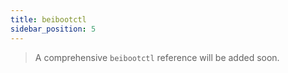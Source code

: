 ```yaml
---
title: beibootctl
sidebar_position: 5
---
```

> A comprehensive `beibootctl` reference will be added soon.